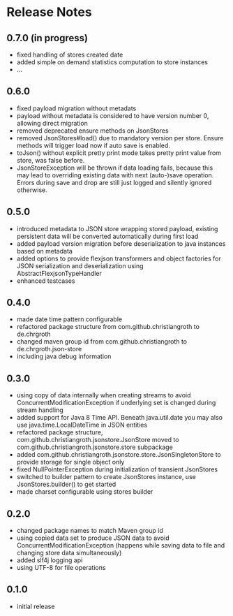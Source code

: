 Release Notes
=====================

0.7.0 (in progress)
-------------------
- fixed handling of stores created date
- added simple on demand statistics computation to store instances
- ...

0.6.0
-----
- fixed payload migration without metadats
- payload without metadata is considered to have version number 0, allowing direct migration
- removed deprecated ensure methods on JsonStores
- removed JsonStores#load() due to mandatory version per store. Ensure methods will trigger load now if auto save is enabled.
- toJson() without explicit pretty print mode takes pretty print value from store, was false before.
- JsonStoreException will be thrown if data loading fails, because this may lead to overriding existing data with next (auto-)save operation. Errors during save and drop are still just logged and silently ignored otherwise. 

0.5.0
-----
- introduced metadata to JSON store wrapping stored payload, existing persistent data will be converted automatically during first load
- added payload version migration before deserialization to java instances based on metadata
- added options to provide flexjson transformers and object factories for JSON serialization and deserialization using AbstractFlexjsonTypeHandler
- enhanced testcases

0.4.0
-----
- made date time pattern configurable
- refactored package structure from com.github.christiangroth to de.chrgroth
- changed maven group id from com.github.christiangroth to de.chrgroth.json-store
- including java debug information

0.3.0
-----
- using copy of data internally when creating streams to avoid ConcurrentModificationException if underlying set is changed during stream handling
- added support for Java 8 Time API. Beneath java.util.date you may also use java.time.LocalDateTime in JSON entities
- refactored package structure, com.github.christiangroth.jsonstore.JsonStore moved to com.github.christiangroth.jsonstore.store subpackage
- added com.github.christiangroth.jsonstore.store.JsonSingletonStore to provide storage for single object only
- fixed NullPointerException during initialization of transient JsonStores
- switched to builder pattern to create JsonStores instance, use JsonStores.builder() to get started
- made charset configurable using stores builder

0.2.0
-----
- changed package names to match Maven group id
- using copied data set to produce JSON data to avoid ConcurrentModificationException (happens while saving data to file and changing store data simultaneously)
- added slf4j logging api
- using UTF-8 for file operations

0.1.0
-----
- initial release